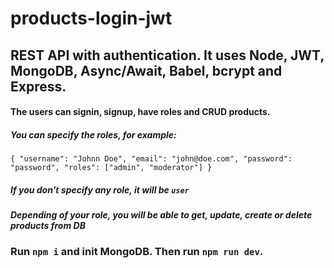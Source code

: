 # products-login-jwt

## REST API with authentication. It uses Node, JWT, MongoDB, Async/Await, Babel, bcrypt and Express.
#### The users can signin, signup, have roles and CRUD products.

##### You can specify the roles, for example:
`{
    "username": "Johnn Doe",
    "email": "john@doe.com",
    "password": "password",
    "roles": ["admin", "moderator"]
}`
##### If you don't specify any role, it will be `user`
##### Depending of your role, you will be able to get, update, create or delete products from DB

### Run `npm i` and init MongoDB. Then run `npm run dev`.
